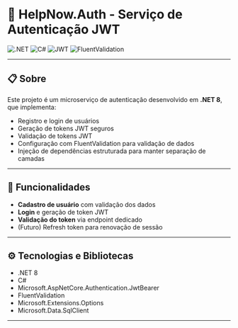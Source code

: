 # 🔐 HelpNow.Auth - Serviço de Autenticação JWT

![.NET](https://img.shields.io/badge/.NET-8-blue)
![C#](https://img.shields.io/badge/C%23-364a9b?logo=csharp&logoColor=white)
![JWT](https://img.shields.io/badge/JWT-orange)
![FluentValidation](https://img.shields.io/badge/FluentValidation-Validator-blueviolet)

---

## 📋 Sobre

Este projeto é um microserviço de autenticação desenvolvido em **.NET 8**, que implementa:

- Registro e login de usuários
- Geração de tokens JWT seguros
- Validação de tokens JWT
- Configuração com FluentValidation para validação de dados
- Injeção de dependências estruturada para manter separação de camadas

---

## 🚀 Funcionalidades

- **Cadastro de usuário** com validação dos dados
- **Login** e geração de token JWT
- **Validação do token** via endpoint dedicado
- (Futuro) Refresh token para renovação de sessão

---

## ⚙️ Tecnologias e Bibliotecas

- .NET 8
- C#
- Microsoft.AspNetCore.Authentication.JwtBearer
- FluentValidation
- Microsoft.Extensions.Options
- Microsoft.Data.SqlClient

---

